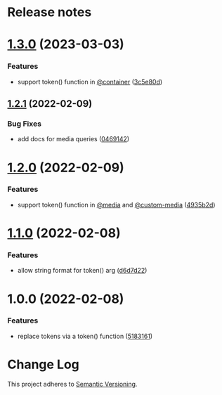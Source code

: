 # Release notes

# [1.3.0](https://github.com/jptaranto/postcss-design-tokens/compare/1.2.1...1.3.0) (2023-03-03)


### Features

* support token() function in [@container](https://github.com/container) ([3c5e80d](https://github.com/jptaranto/postcss-design-tokens/commit/3c5e80db8fd8d1349e32c359725ff06a944feed1))

## [1.2.1](https://github.com/jptaranto/postcss-design-tokens/compare/1.2.0...1.2.1) (2022-02-09)


### Bug Fixes

* add docs for media queries ([0469142](https://github.com/jptaranto/postcss-design-tokens/commit/0469142fa1a6403f22c244b4a4aa7587e18c0d82))

# [1.2.0](https://github.com/jptaranto/postcss-design-tokens/compare/1.1.0...1.2.0) (2022-02-09)


### Features

* support token() function in [@media](https://github.com/media) and [@custom-media](https://github.com/custom-media) ([4935b2d](https://github.com/jptaranto/postcss-design-tokens/commit/4935b2d471b701f6bc924ae316b427137cf5be7c))

# [1.1.0](https://github.com/jptaranto/postcss-design-tokens/compare/1.0.0...1.1.0) (2022-02-08)


### Features

* allow string format for token() arg ([d6d7d22](https://github.com/jptaranto/postcss-design-tokens/commit/d6d7d224c262855ee3f46896c5280ed7d8f4dbf0))

# 1.0.0 (2022-02-08)


### Features

* replace tokens via a token() function ([5183161](https://github.com/jptaranto/postcss-design-tokens/commit/5183161688da89e291a2522ce4fbe820c2abed94))

# Change Log

This project adheres to [Semantic Versioning](http://semver.org/).

